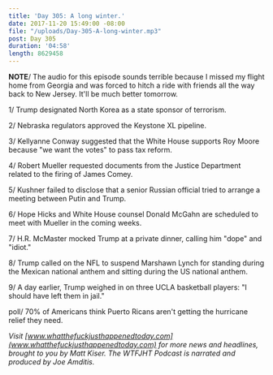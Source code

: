 ```yaml
---
title: 'Day 305: A long winter.'
date: 2017-11-20 15:49:00 -08:00
file: "/uploads/Day-305-A-long-winter.mp3"
post: Day 305
duration: '04:58'
length: 8629458
---
```


**NOTE**/ The audio for this episode sounds terrible because I missed my flight home from Georgia and was forced to hitch a ride with friends all the way back to New Jersey. It'll be much better tomorrow.

1/ Trump designated North Korea as a state sponsor of terrorism.

2/ Nebraska regulators approved the Keystone XL pipeline.

3/ Kellyanne Conway suggested that the White House supports Roy Moore because "we want the votes" to pass tax reform.

4/ Robert Mueller requested documents from the Justice Department related to the firing of James Comey.

5/ Kushner failed to disclose that a senior Russian official tried to arrange a meeting between Putin and Trump.

6/ Hope Hicks and White House counsel Donald McGahn are scheduled to meet with Mueller in the coming weeks.

7/ H.R. McMaster mocked Trump at a private dinner, calling him "dope" and "idiot."

8/ Trump called on the NFL to suspend Marshawn Lynch for standing during the Mexican national anthem and sitting during the US national anthem.

9/ A day earlier, Trump weighed in on three UCLA basketball players: "I should have left them in jail."

poll/ 70% of Americans think Puerto Ricans aren't getting the hurricane relief they need.

*Visit [www.whatthefuckjusthappenedtoday.com](www.whatthefuckjusthappenedtoday.com) for more news and headlines, brought to you by Matt Kiser. The WTFJHT Podcast is narrated and produced by Joe Amditis.*